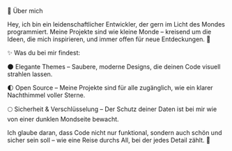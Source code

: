 🌙 Über mich

Hey, ich bin ein leidenschaftlicher Entwickler, der gern im Licht des Mondes programmiert.
Meine Projekte sind wie kleine Monde – kreisend um die Ideen, die mich inspirieren, und immer offen für neue Entdeckungen. 🌌

✨ Was du bei mir findest:

🌑 Elegante Themes – Saubere, moderne Designs, die deinen Code visuell strahlen lassen.

🌓 Open Source – Meine Projekte sind für alle zugänglich, wie ein klarer Nachthimmel voller Sterne.

🌕 Sicherheit & Verschlüsselung – Der Schutz deiner Daten ist bei mir wie von einer dunklen Mondseite bewacht.

Ich glaube daran, dass Code nicht nur funktional, sondern auch schön und sicher sein soll –
wie eine Reise durchs All, bei der jedes Detail zählt. 🚀
